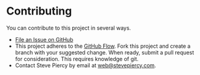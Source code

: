 Contributing
============

You can contribute to this project in several ways.

* [File an Issue on GitHub](https://github.com/stevepiercy/connect-lasso-sdk/issues)
* This project adheres to the [GitHub Flow](https://guides.github.com/introduction/flow/index.html). Fork this project and create a branch with your suggested change. When ready, submit a pull request for consideration. This requires knowledge of git.
* Contact Steve Piercy by email at [web@stevepiercy.com](mailto:web@stevepiercy.com).
